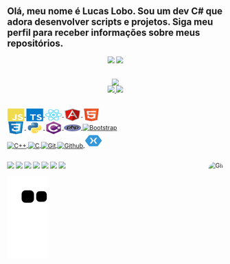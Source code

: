 ## Olá, meu nome é Lucas Lobo. Sou um dev C# que adora desenvolver scripts e projetos. Siga meu perfil para receber informações sobre meus repositórios.
<p align="center">
<img src="https://readme-typing-svg.herokuapp.com?font=monospace&color=00ffd2&size=25&center=true&vCenter=true&lines=A+Passionate+Learner!;Open+Source+Contributor">
<img src="https://camo.githubusercontent.com/2c8b3670d933220ae3c023fa1d568682975cce3f10799d0d3ff5ecac394b4ee8/68747470733a2f2f6d656469612e67697068792e636f6d2f6d656469612f31326f75664342304d795a31476f2f67697068792e676966">
</p>
<div align="center">
  <br/><img align="center" src="https://readme-typing-svg.herokuapp.com?size=24&color=20B0FF&lines=%7C+See+My+Github+Stats+%7C">
  <br/>
  <a href="https://github.com/H4x0rModdz">
  <img height="180em" src="https://github-readme-stats.vercel.app/api?username=H4x0rModdz&show_icons=true&theme=dracula&include_all_commits=true&count_private=true"/>
  <img height="180em" src="https://github-readme-stats.vercel.app/api/top-langs/?username=H4x0rModdz&layout=compact&langs_count=7&theme=dracula"/><br/><br/>

</div>
<div style="display: inline_block"><br>
  <img align="center" alt="Js" height="30" width="40" src="https://raw.githubusercontent.com/devicons/devicon/master/icons/javascript/javascript-plain.svg">
  <img align="center" alt="Ts" height="30" width="40" src="https://raw.githubusercontent.com/devicons/devicon/master/icons/typescript/typescript-plain.svg">
  <img align="center" alt="React" height="30" width="40" src="https://raw.githubusercontent.com/devicons/devicon/master/icons/react/react-original.svg">
  <img align="center" alt="AngularJs" height="30" width="40" src="https://raw.githubusercontent.com/devicons/devicon/master/icons/angularjs/angularjs-original.svg">
  <img align="center" alt="HTML" height="30" width="40" src="https://raw.githubusercontent.com/devicons/devicon/master/icons/html5/html5-original.svg"><br/>
  <img align="center" alt="CSS" height="30" width="40" src="https://raw.githubusercontent.com/devicons/devicon/master/icons/css3/css3-original.svg">
  <img align="center" alt="Python" height="30" width="40" src="https://raw.githubusercontent.com/devicons/devicon/master/icons/python/python-original.svg">
  <img align="center" alt="Csharp" height="30" width="40" src="https://raw.githubusercontent.com/devicons/devicon/master/icons/csharp/csharp-original.svg">
  <img align="center" alt="PHP" height="30" width="40" src="https://raw.githubusercontent.com/devicons/devicon/master/icons/php/php-original.svg">
  <img align="center" alt="Bootstrap" height="30" width="40" src="https://raw.githubusercontent.com/jmnote/z-icons/master/svg/bootstrap.svg"><br/>
  <img align="center" alt="C++" height="30" width="40" src="https://raw.githubusercontent.com/jmnote/z-icons/master/svg/cpp.svg">
  <img align="center" alt="C" height="30" width="40" src="https://raw.githubusercontent.com/jmnote/z-icons/master/svg/c.svg">
  <img align="center" alt="Git" height="30" width="40" src="https://raw.githubusercontent.com/jmnote/z-icons/master/svg/git.svg">
  <img align="center" alt="Github" height="30" width="40" src="https://raw.githubusercontent.com/jmnote/z-icons/master/svg/github.svg">
  <img slign="center" alt="Xamarin" height="30" width="40" src="https://raw.githubusercontent.com/devicons/devicon/master/icons/xamarin/xamarin-original.svg">
</div>
  
  ##
 
<div> 
    <img align="right" alt="Gif" height="250" style="border-radius:50px;" src="https://animesher.com/orig/0/74/746/7460/animesher.com_gif-food-gif-coffee-746010.gif">
  <a href="https://www.youtube.com/channel/UC0kNDjCPIwpi5LXC1LvDMug" target="_blank"><img src="https://img.shields.io/badge/YouTube-FF0000?style=for-the-badge&logo=youtube&logoColor=white" target="_blank"></a>
 	<a href="https://www.twitch.tv/lyckmodz" target="_blank"><img src="https://img.shields.io/badge/Twitch-9146FF?style=for-the-badge&logo=twitch&logoColor=white" target="_blank"></a>
  <a href="https://discord.gg/" target="_blank"><img src="https://img.shields.io/badge/Discord-7289DA?style=for-the-badge&logo=discord&logoColor=white" target="_blank"></a>
   <a href = "mailto:lucasbg.lobo@gmail.com"><img src="https://img.shields.io/badge/-Gmail-%23333?style=for-the-badge&logo=gmail&logoColor=white" target="_blank"></a>
  <a href="https://www.linkedin.com/in/lucas-lobo-917aba209/" target="_blank"><img src="https://img.shields.io/badge/-LinkedIn-%230077B5?style=for-the-badge&logo=linkedin&logoColor=white" target="_blank"></a>
  <a href="wa.me/5521978813492" target="_blank"><img src="https://img.shields.io/badge/WhatsApp-25D366?style=for-the-badge&logo=whatsapp&logoColor=white"target="_blank"></a> 
   <a href="xbox.com" target="_blank"><img src="https://img.shields.io/badge/Xbox-107C10?style=for-the-badge&logo=xbox&logoColor=white"target="_blank"></a> 
  
  ![Snake animation](https://github.com/rafaballerini/rafaballerini/blob/output/github-contribution-grid-snake.svg)
 
</div>
